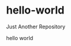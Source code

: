 # hello-world
Just Another Repository

<!DOCTYPE html>
<html lang="ja">
<head>
  <meta charset="utf-8">
  <title>hello world</title>
</head>
<body>
 hello world
</body>
</html>

